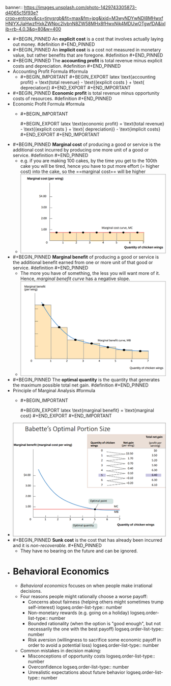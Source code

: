 banner:: https://images.unsplash.com/photo-1429743305873-d4065c15f93e?crop=entropy&cs=tinysrgb&fit=max&fm=jpg&ixid=M3wyNDYwNDl8MHwxfHNlYXJjaHwzfHxkZWNpc2lvbnN8ZW58MHx8fHwxNjk4MDUwOTgwfDA&ixlib=rb-4.0.3&q=80&w=400

- #+BEGIN_PINNED
  An **explicit cost** is a cost that involves actually laying out money. #definition 
  #+END_PINNED
- #+BEGIN_PINNED
  An **implicit cost** is a cost not measured in monetary value, but rather benefits that are foregone. #definition 
  #+END_PINNED
- #+BEGIN_PINNED
  The **accounting profit** is total revenue minus explicit costs and depreciation. #definition 
  #+END_PINNED
- Accounting Profit Formula #formula
	- #+BEGIN_IMPORTANT
	  #+BEGIN_EXPORT latex
	  \text{accounting profit} = \text{total revenue} - \text{(explicit costs } + \text{ depreciation)}
	  #+END_EXPORT
	  #+END_IMPORTANT
- #+BEGIN_PINNED
  **Economic profit** is total revenue minus opportunity costs of resources. #definition 
  #+END_PINNED
- Economic Profit Formula #formula
	- #+BEGIN_IMPORTANT
	  
	  #+BEGIN_EXPORT latex
	  \text{economic profit} = \text{total revenue} - \text{(explicit costs } + \text{ depreciation)} - \text{implicit costs}
	  #+END_EXPORT 
	  #+END_IMPORTANT
- #+BEGIN_PINNED
  **Marginal cost** of producing a good or service is the additional cost incurred by producing one more unit of a good or service. #definition 
  #+END_PINNED
	- e.g.  if you are making 100 cakes, by the time you get to the 100th cake you will be tired, hence you have to put more effort (= higher cost) into the cake, so the ==marginal cost== will be higher
	- ![image.png](../assets/image_1698652531871_0.png)
- #+BEGIN_PINNED
  **Marginal benefit** of producing a good or service is the additional benefit earned from one or more unit of that good or service. #definition
  #+END_PINNED
	- The more you have of something, the less you will want more of it. Hence, *marginal benefit curve* has a negative slope.
	- ![image.png](../assets/image_1698652876773_0.png)
- #+BEGIN_PINNED
  The **optimal quantity** is the quantity that generates the maximum possible total net gain. #definition 
  #+END_PINNED
- Principle of Marginal Analysis #formula
	- #+BEGIN_IMPORTANT
	  
	  #+BEGIN_EXPORT latex
	  \text{marginal benefit} = \text{marginal cost}
	  #+END_EXPORT 
	  #+END_IMPORTANT
- ![image.png](../assets/image_1698653459392_0.png)
- #+BEGIN_PINNED
  **Sunk cost** is the cost that has already been incurred and it is *non-recoverable*.
  #+END_PINNED
	- They have no bearing on the future and can be ignored.
- # Behavioral Economics
	- *Behavioral economics* focuses on when people make irrational decisions.
	- Four reasons people might rationally choose a worse payoff:
		- Concerns about fairness (helping others might sometimes trump self-interest)
		  logseq.order-list-type:: number
		- Non-monetary rewards (e.g. going on a holiday)
		  logseq.order-list-type:: number
		- Bounded rationality (when the option is "good enough", but not necessarily the one with the best payoff)
		  logseq.order-list-type:: number
		- Risk aversion (willingness to sacrifice some economic payoff in order to avoid a potential loss)
		  logseq.order-list-type:: number
	- Common mistakes in decision making:
		- Misconceptions of opportunity costs
		  logseq.order-list-type:: number
		- Overconfidence
		  logseq.order-list-type:: number
		- Unrealistic expectations about future behavior
		  logseq.order-list-type:: number